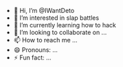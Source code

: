 - 👋 Hi, I’m @IWantDeto
- 👀 I’m interested in slap battles
- 🌱 I’m currently learning how to hack
- 💞️ I’m looking to collaborate on ...
- 📫 How to reach me ...
- 😄 Pronouns: ...
- ⚡ Fun fact: ...

<!---
IWantDeto/IWantDeto is a ✨ special ✨ repository because its `README.md` (this file) appears on your GitHub profile.
You can click the Preview link to take a look at your changes.
--->
